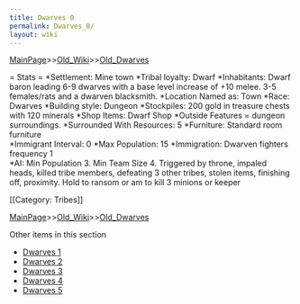```yaml
---
title: Dwarves 0
permalink: Dwarves_0/
layout: wiki
---
```


[MainPage](/keeperrl_wiki/ "wikilink")>>[Old_Wiki](/keeperrl_wiki/Old_Wiki "wikilink")>>[Old_Dwarves](/keeperrl_wiki/Old_Dwarves "wikilink")

= Stats =
*Settlement: Mine town
*Tribal loyalty: Dwarf
*Inhabitants: Dwarf baron leading 6-9 dwarves with a  base level increase of +10 melee. 3-5 females/rats and a dwarven blacksmith.
*Location Named as: Town
*Race: Dwarves
*Building style: Dungeon
*Stockpiles: 200 gold in treasure chests with 120 minerals
*Shop Items: Dwarf Shop
*Outside Features = dungeon surroundings.
*Surrounded With Resources: 5
*Furniture: Standard room furniture  
*Immigrant Interval: 0
*Max Population: 15
*Immigration: Dwarven fighters frequency 1  
*AI: Min Population 3. Min Team Size 4. Triggered by throne, impaled heads, killed tribe members, defeating 3 other tribes, stolen items, finishing off, proximity. Hold to ransom or am to kill 3 minions or keeper 

[[Category: Tribes]]

[MainPage](/keeperrl_wiki/ "wikilink")>>[Old_Wiki](/keeperrl_wiki/Old_Wiki "wikilink")>>[Old_Dwarves](/keeperrl_wiki/Old_Dwarves "wikilink")

Other items in this section
-    [Dwarves 1](/keeperrl_wiki/Dwarves_1 "wikilink")
-    [Dwarves 2](/keeperrl_wiki/Dwarves_2 "wikilink")
-    [Dwarves 3](/keeperrl_wiki/Dwarves_3 "wikilink")
-    [Dwarves 4](/keeperrl_wiki/Dwarves_4 "wikilink")
-    [Dwarves 5](/keeperrl_wiki/Dwarves_5 "wikilink")
